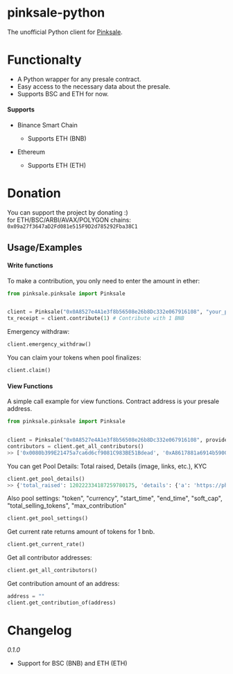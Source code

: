 
# pinksale-python

The unofficial Python client for [Pinksale](https://pinksale.finance).

# Functionalty

- A Python wrapper for any presale contract.
- Easy access to the necessary data about the presale.
- Supports BSC and ETH for now.

#### Supports
- Binance Smart Chain
    - Supports ETH (BNB)

- Ethereum 
    - Supports ETH (ETH)


# Donation
You can support the project by donating :)\
for ETH/BSC/ARBI/AVAX/POLYGON chains: `0x09a27f3647aD2Fd081e515F9D2d785292Fba38C1`
## Usage/Examples

#### Write functions

To make a contribution, you only need to enter the amount in ether:
```python
from pinksale.pinksale import Pinksale


client = Pinksale("0x0A8527e4A1e3f8b56508e26b8Dc332e067916108", "your_private_key", provider="https://bsc-dataseed1.ninicoin.io")
tx_receipt = client.contribute(1) # Contribute with 1 BNB
```

Emergency withdraw:
```py
client.emergency_withdraw()
```

You can claim your tokens when pool finalizes:
```py
client.claim()
```

#### View Functions

A simple call example for view functions. Contract address is your presale address.
```python
from pinksale.pinksale import Pinksale


client = Pinksale("0x0A8527e4A1e3f8b56508e26b8Dc332e067916108", provider="https://bsc-dataseed1.ninicoin.io")
contributors = client.get_all_contributors()
>> ['0x0080b399E21475a7ca6d6cf9081C983BE51Bdead', '0xA8617881a6914b59000f279e4425F0E8E84BeBa5', ...]
```

You can get Pool Details: Total raised, Details (image, links, etc.), KYC
```python
client.get_pool_details()
>> {'total_raised': 120222334187259780175, 'details': {'a': 'https://photos.pinksale.finance/file/pinksale-logo-upload/1696947582061-36b70f470f30f10fb3055f7c2a32ca88.jpg', 'b': 'https://zhaodavinci.com/', 'd': 'https://twitter.com/Zhao_DaVinci', 'e': 'https://github.com/AnalytixAudit/Solidity/blob/main/20231009_AnalytixAudit_ZhaoDaVinc_VINCI_Audit.pdf', 'f': 'https://t.me/ZhaoDaVinci', 'h': "♠️ Hottest Meta of the Month ♠️\nWhy did CZ tokenize the Mona Lisa? To blend Da Vinci's genius with crypto magic, creating a masterpiece of digital value ♠️ Top Trending ♠️ Audited Contract ♠️ Top Tier Listings ♠️ CMC & CG Fast track ♠️ Top Incubator ♠️ Based Team ♠️ Buy Back & Burn ♠️ 100x Target ♠️", 's': 'https://youtu.be/HYnUI5dDyeo'}, 'kyc': {'a': '', 'b': 'https://app.analytixaudit.com/zhao-da-vinc', 'c': '', 'd': '', 'e': '', 'f': ''}}
```

Also pool settings: "token", "currency", "start_time", "end_time", "soft_cap", "total_selling_tokens", "max_contribution"

```py
client.get_pool_settings()
```

Get current rate returns amount of tokens for 1 bnb.
```py
client.get_current_rate()
```

Get all contributor addresses:
```py
client.get_all_contributors()
```

Get contribution amount of an address:
```py
address = ""
client.get_contribution_of(address)
```


# Changelog

_0.1.0_
  - Support for BSC (BNB) and ETH (ETH)
